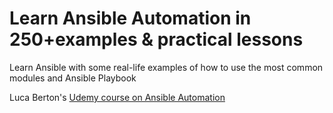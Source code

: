# Learn Ansible Automation in 250+examples & practical lessons

Learn Ansible with some real-life examples of how to use the most common modules and Ansible Playbook

Luca Berton's [Udemy course on Ansible Automation](https://www.udemy.com/share/105OKK3@ejwQux6sRfinWSSr1rxTilb03oESBf-2NB4PYsA6tjLRGQ3d27xXAXEagUlxz5OpCA==/)
